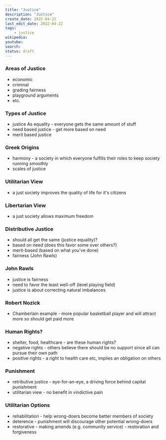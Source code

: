 ```yaml
---
title: "Justice"
description: "Justice"
create_date: 2022-04-22
last_edit_date: 2022-04-22
tags: 
    - justice
wikipedia: 
youtube: 
search: 
status: draft
---
```

### Areas of Justice
- economic
- criminal
- grading fairness
- playground arguments
- etc.

### Types of Justice
- justice As equality - everyone gets the same amount of stuff
- need based justice - get more based on need
- merit based justice 

### Greek Origins
- harmony - a society in which everyone fulfills their roles to keep society running smoothly
- scales of justice

### Utilitarian View
- a just society improves the quality of life for it's citizens

### Libertarian View
- a just society allows maximum freedom

### Distributive Justice
- should all get the same (justice equality)?
- based on need (does this favor some over others?)
- merit-based (based on what you've done)
- fairness (John Rawls)

### John Rawls
- justice is fairness
- need to favor the least well-off (level playing field)
- justice is about correcting natural imbalances

### Robert Nozick
- Chamberlain example - more popular basketball player and will attract more so should get paid more

### Human Rights?
- shelter, food, healthcare - are these human rights?
- negative rights - others believe there should be no support since all can pursue their own path
- positive rights - a right to health care etc, implies an obligation on others

### Punishment
- retributive justice - eye-for-an-eye, a driving force behind capital punishment
- utilitarian view - no benefit in vindictive pain

### Utilitarian Options
- rehabilitation - help wrong-doers become better members of society
- deterence - punishment will discourage other potential wrong-doers
- restorative - making amends (e.g. community service) - restoration and forgiveness